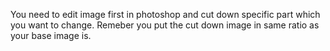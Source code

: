 You need to edit image first in photoshop and cut down specific part which you want to change. Remeber you put the cut down image in same ratio as your base image is.
